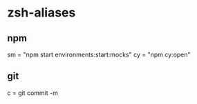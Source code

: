 # zsh-aliases

## npm
sm = "npm start environments:start:mocks"
cy = "npm cy:open"

## git
c = git commit -m
